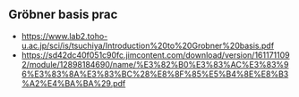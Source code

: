 ## Gröbner basis prac

- https://www.lab2.toho-u.ac.jp/sci/is/tsuchiya/Introduction%20to%20Grobner%20basis.pdf
- https://sd42dc40f051c90fc.jimcontent.com/download/version/1611711092/module/12898184690/name/%E3%82%B0%E3%83%AC%E3%83%96%E3%83%8A%E3%83%BC%28%E8%8F%85%E5%B4%8E%E8%B3%A2%E4%BA%BA%29.pdf
